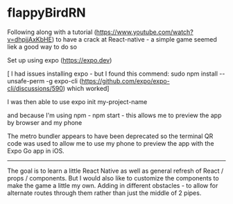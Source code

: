 # flappyBirdRN

Following along with a tutorial (https://www.youtube.com/watch?v=dhpjjAxKbHE) to have a crack at React-native - a simple game seemed liek a good way to do so

Set up using expo (https://expo.dev)

[ I had issues installing expo - but I found this commend: sudo npm install --unsafe-perm -g expo-cli (https://github.com/expo/expo-cli/discussions/590) which worked]

I was then able to use expo init my-project-name

and because I'm using npm - npm start - this allows me to preview the app by browser and my phone

The metro bundler appears to have been deprecated so the terminal QR code was used to allow me to use my phone to preview the app with the Expo Go app in iOS.

------

The goal is to learn a little React Native as well as general refresh of React / props / components. But I would also like to customize the components to make the game a little my own. Adding in different obstacles - to allow for alternate routes through them rather than just the middle of 2 pipes.

